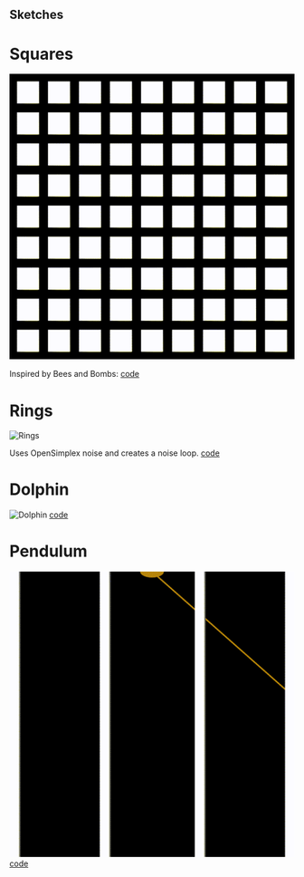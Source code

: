 ## Sketches

# Squares

![Squares](https://github.com/jeffreyrosenbluth/nannou-sketches/raw/master/gif/square.gif)

Inspired by Bees and Bombs:
[](https://beesandbombs.tumblr.com/post/178493871934/squares-turning#notes)
[code](https://github.com/jeffreyrosenbluth/nannou-sketches/blob/master/examples/squares.rs)

# Rings

![Rings](https://github.com/jeffreyrosenbluth/nannou-sketches/raw/master/gif/rings.gif)

Uses OpenSimplex noise and creates a noise loop.
[code](https://github.com/jeffreyrosenbluth/nannou-sketches/blob/master/examples/rings.rs)

# Dolphin

![Dolphin](https://github.com/jeffreyrosenbluth/nannou-sketches/raw/master/gif/dolphin.gif)
[code](https://github.com/jeffreyrosenbluth/nannou-sketches/blob/master/examples/dolphin.rs)

# Pendulum

![Pendulum](https://github.com/jeffreyrosenbluth/nannou-sketches/raw/master/gif/pendulum.gif)
[code](https://github.com/jeffreyrosenbluth/nannou-sketches/blob/master/examples/pendulum.rs)